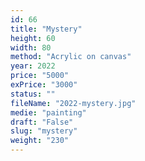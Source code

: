 ```yaml
---
id: 66
title: "Mystery"
height: 60
width: 80
method: "Acrylic on canvas"
year: 2022
price: "5000"
exPrice: "3000"
status: ""
fileName: "2022-mystery.jpg"
medie: "painting"
draft: "False"
slug: "mystery"
weight: "230"
---
```

